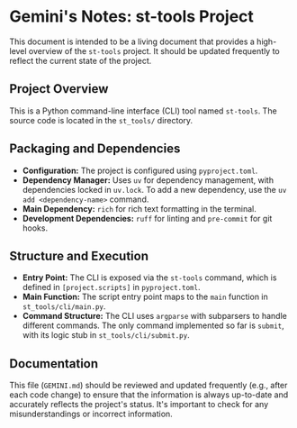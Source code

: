 # Gemini's Notes: st-tools Project

This document is intended to be a living document that provides a high-level overview of the `st-tools` project. It should be updated frequently to reflect the current state of the project.

## Project Overview

This is a Python command-line interface (CLI) tool named `st-tools`. The source code is located in the `st_tools/` directory.

## Packaging and Dependencies

*   **Configuration:** The project is configured using `pyproject.toml`.
*   **Dependency Manager:** Uses `uv` for dependency management, with dependencies locked in `uv.lock`. To add a new dependency, use the `uv add <dependency-name>` command.
*   **Main Dependency:** `rich` for rich text formatting in the terminal.
*   **Development Dependencies:** `ruff` for linting and `pre-commit` for git hooks.

## Structure and Execution

*   **Entry Point:** The CLI is exposed via the `st-tools` command, which is defined in `[project.scripts]` in `pyproject.toml`.
*   **Main Function:** The script entry point maps to the `main` function in `st_tools/cli/main.py`.
*   **Command Structure:** The CLI uses `argparse` with subparsers to handle different commands. The only command implemented so far is `submit`, with its logic stub in `st_tools/cli/submit.py`.

## Documentation

This file (`GEMINI.md`) should be reviewed and updated frequently (e.g., after each code change) to ensure that the information is always up-to-date and accurately reflects the project's status. It's important to check for any misunderstandings or incorrect information.

